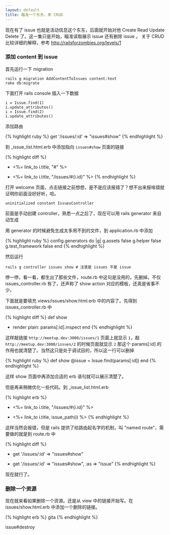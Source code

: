 ```yaml
---
layout: default
title: 瞄准一个东东，来 CRUD
---
```


<!-- 这一集的主要思路就是把 form_for 涉及到得太多知识，均匀摊开一部分到这里 -->

现在有了 issue 也就是活动信息这个东东，后面就开始对他 Create Read Update Delete 了。这一集只是开始，瞄准读取展示 issue 还有删除 issue 。
关于 CRUD 比较详细的解释，参考 <http://railsforzombies.org/levels/1>

### 添加 content 到 issue

首先运行一下 migration

    rails g migration AddContentToIssues content:text
    rake db:migrate

下面打开 rails console 插入一下数据

    i = Issue.find(1)
    i.update_attributes()
    i = Issue.find(2)
    i.update_attributes()


添加路由

{% highlight ruby %}
get '/issues/:id' => "issues#show"
{% endhighlight %}

到 _issue_list.html.erb 中添加指向 `issues#show` 页面的链接

{% highlight diff %}
- <%= link_to i.title, "#" %>
+ <%= link_to i.title, "/issues/#{i.id}" %>
{% endhighlight %}

打开 welcome 页面，点击链接之前想想，是不是应该报错了？想不出来报啥错就证明你前面没好好听，哈。

    uninitialized constant IssuesController

前面是手动创建 controller，熟悉一点之后了，现在可以用 rails generator 来自动生成

用 generator 的时候避免生成太多用不到的文件，到 application.rb 中添加

{% highlight ruby %}
config.generators do |g|
    g.assets false
    g.helper false
    g.test_framework false
end
{% endhighlight %}

然后运行

    rails g controller issues show # 注意是 issues 不是 issue

停一停，看一看，都生出了那些文件，route.rb 中这句是没用的，先删掉。不仅 issues_controller.rb 有了，还声称了 show action 对应的模板，还真是省事不少。


下面就是要填充 views/issues/show.html.erb 中的内容了。先得到 issues_controller.rb 中

{% highlight diff %}
def show
+  render plain: params[:id].inspect
end
{% endhighlight %}

这样敲链接 `http://meetup.dev:3000/issues/1` 页面上就显示 `1`，敲 `http://meetup.dev:3000/issues/2` 的时候页面就显示 `2` 那这个 params[:id] 的作用也就清楚了。当然这只是处于调试目的，所以这一行可以删掉

{% highlight ruby %}
def show
  @issue = Issue.find(params[:id])
end
{% endhighlight %}

这样 show 页面中再添加合适的 erb 语句就可以展示清楚了。


但是再来稍微优化一些代码。到 _issue_list.html.erb

{% highlight erb %}
- <%= link_to i.title, "/issues/#{i.id}" %>
+ <%= link_to i.title, issue_path(i) %>
{% endhighlight %}

这样当然会报错，但是 rails 提供了给路由起名字的机制，叫 "named route"，需要做的就是到 route.rb 中

{% highlight diff %}
- get '/issues/:id' => "issues#show"
+ get '/issues/:id' => "issues#show", :as => "issue"
{% endhighlight %}

现在就行了。

### 删除一个资源

现在就来看如果删除一个资源。还是从 view 中的链接开始写。在 issues/show.html.erb 中添加一个删除的链接。

{% highlight erb %}
gita
{% endhighlight %}


issue#destroy


